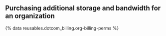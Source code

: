 
## Purchasing additional storage and bandwidth for an organization

{% data reusables.dotcom_billing.org-billing-perms %}

